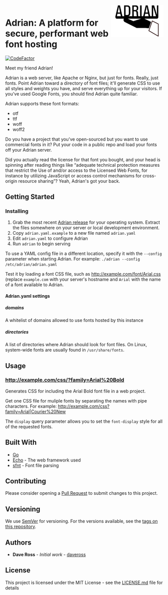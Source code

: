 <img align="right" src="logo.svg" alt="Adrian" height="100" />

# Adrian: A platform for secure, performant web font hosting</h1>

[![CodeFactor](https://www.codefactor.io/repository/github/daveross/adrian/badge)](https://www.codefactor.io/repository/github/daveross/adrian)

Meet my friend Adrian! 

Adrian is a web server, like Apache or Nginx, but just for fonts. Really, just fonts. Point Adrian toward a directory of font files; it'll generate CSS to use all styles and weights you have, and serve everything up for your visitors. If you’ve used Google Fonts, you should find Adrian quite familiar.

Adrian supports these font formats:

* otf
* ttf
* woff
* woff2

Do you have a project that you’ve open-sourced but you want to use commercial fonts in it? Put your code in a public repo and load your fonts off your Adrian server. 

Did you actually read the license for that font you bought, and your head is spinning after reading things like “adequate technical protection measures that restrict the Use of and/or access to the Licensed Web Fonts, for instance by utilizing JavaScript or access control mechanisms for cross-origin resource sharing”? Yeah, Adrian's got your back. 

## Getting Started

### Installing

1. Grab the most recent [Adrian release](https://github.com/daveross/adrian/releases) for your operating system. Extract the files somewhere on your server or local development environment.
1. Copy `adrian.yaml.example` to a new file named `adrian.yaml`
1. Edit `adrian.yaml` to configure Adrian
1. Run `adrian` to begin serving

To use a YAML config file in a different location, specify it with the `--config` parameter when starting Adrian. For example: `./adrian --config /etc/adrian/adrian.yaml`

Test it by loading a font CSS file, such as http://example.com/font/Arial.css (replace `example.com` with your server's hostname and `Arial` with the name of a font available to Adrian.

#### Adrian.yaml settings

##### domains

A whitelist of domains allowed to use fonts hosted by this instance

##### directories

A list of directories where Adrian should look for font files. On Linux, system-wide fonts are usually found in `/usr/share/fonts`.

## Usage

### http://example.com/css/?family=Arial%20Bold

Generates CSS for including the Arial Bold font file in a web project.

Get one CSS file for muliple fonts by separating the names with pipe characters. For example: http://example.com/css?family=Arial|Courier%20New

The `display` query parameter allows you to set the `font-display` style for all of the requested fonts.

## Built With

* [Go](https://golang.org/)
* [Echo](https://echo.labstack.com/) - The web framework used
* [sfnt](https://github.com/ConradIrwin/font/tree/master/sfnt) - Font file parsing

## Contributing

Please consider opening a [Pull Request](https://github.com/daveross/adrian/pulls) to submit changes to this project.

## Versioning

We use [SemVer](http://semver.org/) for versioning. For the versions available, see the [tags on this repository](https://github.com/daveross/adrian/tags). 

## Authors

* **Dave Ross** - *Initial work* - [daveross](https://github.com/daveross)

## License

This project is licensed under the MIT License - see the [LICENSE.md](LICENSE.md) file for details
